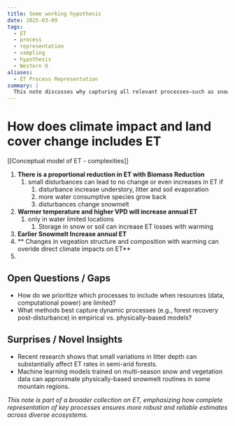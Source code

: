 ```yaml
---
title: Some working hypothesis
date: 2025-03-09
tags:
  - ET
  - process
  - representation
  - sampling
  - hypothesis
  - Western U
aliases:
  - ET Process Representation
summary: |
  This note discusses why capturing all relevant processes—such as snowmelt, forest gaps, disturbances, and litter—is crucial for accurate ET estimates, and how these processes can be represented in models or empirical methods.
---
```




# How does climate impact and land cover change includes ET

[[Conceptual model of ET - complexities]]


1. **There is a proportional reduction in ET with Biomass Reduction**
	1. small disturbances can lead to no change or even increases in ET if
		1. disturbance increase understory, litter and soil evaporation
		2. more water consumptive species grow back
		3. disturbances change snowmelt
2. **Warmer temperature and higher VPD will increase annual ET**
	1. only in water limited locations
		1. Storage in snow or soil can increase ET losses with warming
3. **Earlier Snowmelt Increase annual ET**
4. ** Changes in vegeation structure and composition with warming can overide direct climate impacts on ET**
5. 
		




## Open Questions / Gaps
- How do we prioritize which processes to include when resources (data, computational power) are limited?
- What methods best capture dynamic processes (e.g., forest recovery post-disturbance) in empirical vs. physically-based models?

## Surprises / Novel Insights
- Recent research shows that small variations in litter depth can substantially affect ET rates in semi-arid forests.
- Machine learning models trained on multi-season snow and vegetation data can approximate physically-based snowmelt routines in some mountain regions.

*This note is part of a broader collection on ET, emphasizing how complete representation of key processes ensures more robust and reliable estimates across diverse ecosystems.*
